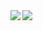 
<img align="left" src="https://github-readme-stats.vercel.app/api?username=uDust&count_private=true&line_height=21&show_icons=true&hide_border=true&theme=midnight-purple"/> 

<img align="left" src="https://github-readme-stats.vercel.app/api/top-langs/?username=uDust&layout=compact&card_width=445&hide_border=true&theme=midnight-purple"/>
 
<!--
**uDust/uDust** is a ✨ _special_ ✨ repository because its `README.md` (this file) appears on your GitHub profile.

Here are some ideas to get you started:

- 🔭 I’m currently working on ...
- 🌱 I’m currently learning ...
- 👯 I’m looking to collaborate on ...
- 🤔 I’m looking for help with ...
- 💬 Ask me about ...
- 📫 How to reach me: ...
- 😄 Pronouns: ...
- ⚡ Fun fact: ...
-->
